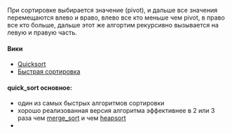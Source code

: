 При сортировке выбирается значение (pivot), и дальше все значения перемещаются влево и враво, влево все кто меньше чем pivot, в право все кто больше, дальше этот же алгортим рекурсивно вызывается на левую и правую часть.

#### Вики
- [Quicksort](https://en.wikipedia.org/wiki/Insertion_sort)
- [Быстрая сортировка](https://ru.wikipedia.org/wiki/%D0%91%D1%8B%D1%81%D1%82%D1%80%D0%B0%D1%8F_%D1%81%D0%BE%D1%80%D1%82%D0%B8%D1%80%D0%BE%D0%B2%D0%BA%D0%B0)

#### quick_sort основное:
- один из самых быстрых алгоритмов сортировки
- хорошо реализованная версия алгоритма эффективнее в 2 или 3 раза чем [merge_sort](sort/merge_sort.md) и чем [heapsort](sort/heapsort.md)
- 
